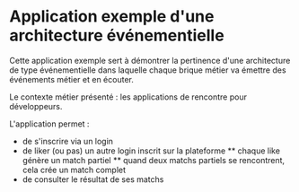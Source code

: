 # Application exemple d'une architecture événementielle

Cette application exemple sert à démontrer la pertinence d'une architecture de type événementielle dans laquelle chaque brique métier va émettre des événements métier et en écouter.

Le contexte métier présenté : les applications de rencontre pour développeurs.

L'application permet :

* de s'inscrire via un login
* de liker (ou pas) un autre login inscrit sur la plateforme
** chaque like génère un match partiel
** quand deux matchs partiels se rencontrent, cela crée un match complet
* de consulter le résultat de ses matchs

